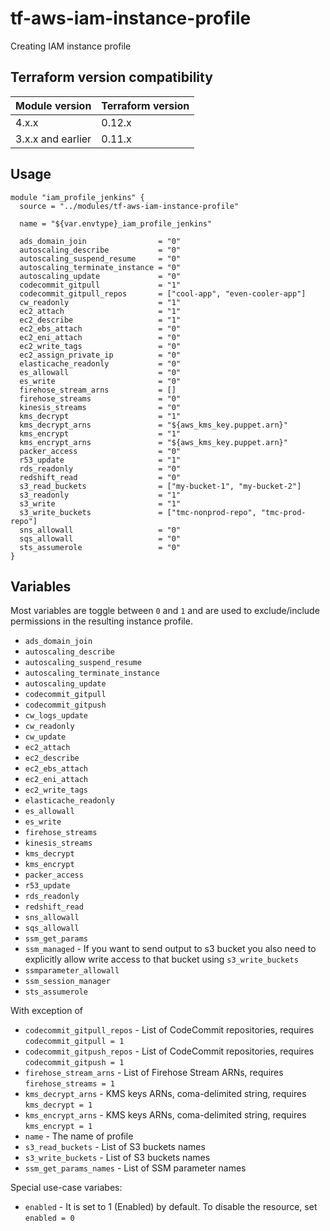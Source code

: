 # tf-aws-iam-instance-profile

Creating IAM instance profile

## Terraform version compatibility

| Module version    | Terraform version |
|-------------------|-------------------|
| 4.x.x             | 0.12.x            |
| 3.x.x and earlier | 0.11.x            |

## Usage

```
module "iam_profile_jenkins" {
  source = "../modules/tf-aws-iam-instance-profile"

  name = "${var.envtype}_iam_profile_jenkins"

  ads_domain_join                = "0"
  autoscaling_describe           = "0"
  autoscaling_suspend_resume     = "0"
  autoscaling_terminate_instance = "0"
  autoscaling_update             = "0"
  codecommit_gitpull             = "1"
  codecommit_gitpull_repos       = ["cool-app", "even-cooler-app"]
  cw_readonly                    = "1"
  ec2_attach                     = "1"
  ec2_describe                   = "1"
  ec2_ebs_attach                 = "0"
  ec2_eni_attach                 = "0"
  ec2_write_tags                 = "0"
  ec2_assign_private_ip          = "0"
  elasticache_readonly           = "0"
  es_allowall                    = "0"
  es_write                       = "0"
  firehose_stream_arns           = []
  firehose_streams               = "0"
  kinesis_streams                = "0"
  kms_decrypt                    = "1"
  kms_decrypt_arns               = "${aws_kms_key.puppet.arn}"
  kms_encrypt                    = "1"
  kms_encrypt_arns               = "${aws_kms_key.puppet.arn}"
  packer_access                  = "0"
  r53_update                     = "1"
  rds_readonly                   = "0"
  redshift_read                  = "0"
  s3_read_buckets                = ["my-bucket-1", "my-bucket-2"]
  s3_readonly                    = "1"
  s3_write                       = "1"
  s3_write_buckets               = ["tmc-nonprod-repo", "tmc-prod-repo"]
  sns_allowall                   = "0"
  sqs_allowall                   = "0"
  sts_assumerole                 = "0"
}
```

## Variables

Most variables are toggle between `0` and `1` and are used to exclude/include permissions in the resulting instance profile.

* `ads_domain_join`
* `autoscaling_describe`
* `autoscaling_suspend_resume`
* `autoscaling_terminate_instance`
* `autoscaling_update`
* `codecommit_gitpull`
* `codecommit_gitpush`
* `cw_logs_update`
* `cw_readonly`
* `cw_update`
* `ec2_attach`
* `ec2_describe`
* `ec2_ebs_attach`
* `ec2_eni_attach`
* `ec2_write_tags`
* `elasticache_readonly`
* `es_allowall`
* `es_write`
* `firehose_streams`
* `kinesis_streams`
* `kms_decrypt`
* `kms_encrypt`
* `packer_access`
* `r53_update`
* `rds_readonly`
* `redshift_read`
* `sns_allowall`
* `sqs_allowall`
* `ssm_get_params`
* `ssm_managed` - If you want to send output to s3 bucket you also need to explicitly allow write access to that bucket using `s3_write_buckets`
* `ssmparameter_allowall`
* `ssm_session_manager`
* `sts_assumerole`

With exception of

* `codecommit_gitpull_repos` - List of CodeCommit repositories, requires `codecommit_gitpull = 1`
* `codecommit_gitpush_repos` - List of CodeCommit repositories, requires `codecommit_gitpush = 1`
* `firehose_stream_arns` - List of Firehose Stream ARNs, requires `firehose_streams = 1`
* `kms_decrypt_arns` - KMS keys ARNs, coma-delimited string, requires `kms_decrypt = 1`
* `kms_encrypt_arns` - KMS keys ARNs, coma-delimited string, requires `kms_encrypt = 1`
* `name` - The name of profile
* `s3_read_buckets` - List of S3 buckets names
* `s3_write_buckets` - List of S3 buckets names
* `ssm_get_params_names` - List of SSM parameter names

Special use-case variabes:
* `enabled` - It is set to 1 (Enabled) by default.  To disable the resource, set `enabled = 0`
